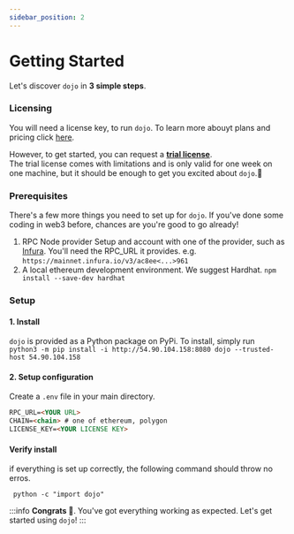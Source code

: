 ```yaml
---
sidebar_position: 2
---
```


# Getting Started

Let's discover `dojo` in **3 simple steps**.

### Licensing

You will need a license key, to run `dojo`.
To learn more abouyt plans and pricing click [here](https://www.TODO.com).

However, to get started, you can request a **[trial license](mailto:elisabeth@compasslabs.ai?subject=Dojo%20trial%20license%20request&body=%3C%20Please%20let%20us%20know%20your%20name%20and%20the%20company%20you%20represent.%20We'll%20get%20back%20ASAP%20%3E)**.  
The trial license comes with limitations and is only valid for one week on one machine, but it should be enough to get you excited about `dojo`.🥳

### Prerequisites
There's a few more things you need to set up for `dojo`. If you've done some coding in web3 before, chances are you're good to go already!

1. RPC Node provider
Setup and account with one of the provider, such as [Infura](https://www.infura.io/). You'll need the RPC_URL it provides. e.g. `https://mainnet.infura.io/v3/ac8ee<...>961`
2. A local ethereum development environment. We suggest Hardhat.
  `npm install --save-dev hardhat`

### Setup

#### 1. Install
`dojo` is provided as a Python package on PyPi.
To install, simply run  
```python3 -m pip install -i http://54.90.104.158:8080 dojo --trusted-host 54.90.104.158```


#### 2. Setup configuration
Create a `.env` file in your main directory.
```md title=".env" {1-4}
RPC_URL=<YOUR URL>
CHAIN=<chain> # one of ethereum, polygon
LICENSE_KEY=<YOUR LICENSE KEY>
```

#### Verify install
if everything is set up correctly, the following command should throw no erros.
```
 python -c "import dojo"
```


:::info
**Congrats 🥳**. You've got everything working as expected. Let's get started using `dojo`!
:::